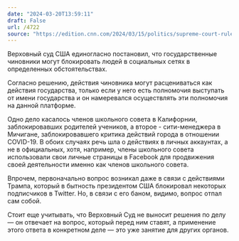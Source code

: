 ```yaml
---
date: "2024-03-20T13:59:11"
draft: False
url: /4722
source: "https://edition.cnn.com/2024/03/15/politics/supreme-court-rules-that-public-officials-can-block-social-media-followers/"
---
```


Верховный суд США единогласно постановил, что государственные чиновники могут блокировать людей в социальных сетях в определенных обстоятельствах.

Согласно решению, действия чиновника могут расцениваться как действия государства, только если у него есть полномочия выступать от имени государства и он намеревался осуществлять эти полномочия на данной платформе.

Одно дело касалось членов школьного совета в Калифорнии, заблокировавших родителей учеников, а второе - сити-менеджера в Мичигане, заблокировавшего критика действий города в отношении COVID-19. В обоих случаях речь шла о действиях в личных аккаунтах, а не в официальных, хотя, например, члены школьного совета использовали свои личные страницы в Facebook для продвижения своей деятельности именно как членов школьного совета.

Впрочем, первоначально вопрос возникал даже в связи с действиями Трампа, который в бытность президентом США блокировал некоторых подписчиков в Twitter. Но, в связи с его баном, видимо, вопрос отпал сам собой.

Стоит еще учитывать, что Верховный Суд не выносит решения по делу — он отвечает на вопрос, который перед ним ставят, а применение этого ответа в конкретном деле — это уже занятие для других органов.
